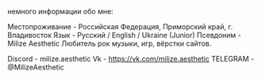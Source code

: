 немного информации обо мне:

Местопроживание - Российская Федерация,  Приморский  край, г. Владивосток 
Язык - Русский / English  / Ukraine  (Junior)
Псевдоним - Milize Aesthetic 
Любитель рок музыки, игр, вёрстки сайтов.

Discord - milize.aesthetic
Vk - https://vk.com/milize.aesthetic
TELEGRAM - @MilizeAesthetic
